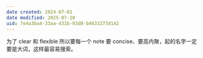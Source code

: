 ```yaml
---
date created: 2024-07-01
date modified: 2025-07-10
uid: 7e4a3ba4-33aa-431b-93d8-b4633273d142
---
```


为了 clear 和 flexible 所以要每一个 note 要 concise、要高内聚，起的名字一定要是大词，这样最容易搜索。

